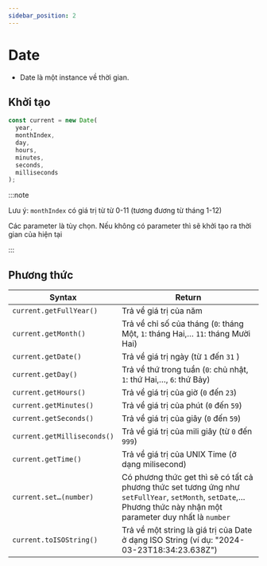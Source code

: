 ```yaml
---
sidebar_position: 2
---
```


# Date

- Date là một instance về thời gian.

## Khởi tạo

```js
const current = new Date(
  year,
  monthIndex,
  day,
  hours,
  minutes,
  seconds,
  milliseconds
);
```

:::note

Lưu ý: `monthIndex` có giá trị từ từ 0-11 (tương đương từ tháng 1-12)

Các parameter là tùy chọn. Nếu không có parameter thì sẽ khởi tạo ra thời gian của hiện tại

:::

## Phương thức

| Syntax                      | Return                                                                                                                                                           |
| --------------------------- | ---------------------------------------------------------------------------------------------------------------------------------------------------------------- |
| `current.getFullYear()`     | Trả về giá trị của năm                                                                                                                                           |
| `current.getMonth()`        | Trả về chỉ số của tháng (`0`: tháng Một, `1`: tháng Hai,… `11`: tháng Mười Hai)                                                                                  |
| `current.getDate()`         | Trả về giá trị ngày (từ `1` đến `31` )                                                                                                                           |
| `current.getDay()`          | Trả về thứ trong tuần (`0`: chủ nhật, `1`: thứ Hai,…, `6`: thứ Bảy)                                                                                              |
| `current.getHours()`        | Trả về giá trị của giờ (`0` đến `23`)                                                                                                                            |
| `current.getMinutes()`      | Trả về giá trị của phút (`0` đến `59`)                                                                                                                           |
| `current.getSeconds()`      | Trả về giá trị của giây (`0` đến `59`)                                                                                                                           |
| `current.getMilliseconds()` | Trả về giá trị của mili giây (từ `0` đến `999`)                                                                                                                  |
| `current.getTime()`         | Trả về giá trị của UNIX Time (ở dạng milisecond)                                                                                                                 |
| `current.set…(number)`      | Có phương thức get thì sẽ có tất cả phương thức set tương ứng như `setFullYear`, `setMonth`, `setDate`,… Phương thức này nhận một parameter duy nhất là `number` |
| `current.toISOString()`     | Trả về một string là giá trị của Date ở dạng ISO String (ví dụ: "2024-03-23T18:34:23.638Z")                                                                      |
